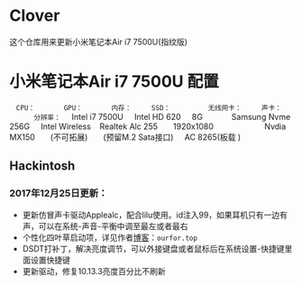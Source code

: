 # Clover
这个仓库用来更新小米笔记本Air i7 7500U(指纹版)
# 小米笔记本Air i7 7500U 配置

    `CPU：`              `GPU：`             `内存：`          `SSD：`                 `无线网卡：`         `声卡：`                `分辨率：`
           Intel i7 7500U     Intel HD 620      8G             Samsung Nvme 256G     Intel Wireless    Realtek Alc 255       1920x1080
                       Nvdia MX150       (不可拓展)       (预留M.2 Sata接口)     AC 8265(板载 )

## Hackintosh
<!--more-->
### 2017年12月25日更新：

- 更新仿冒声卡驱动Applealc，配合lilu使用。id注入99，如果耳机只有一边有声，可以在系统-声音-平衡中调至最左或者最右
- 个性化四叶草启动项，详见作者[博客](ourfor.top)：`ourfor.top`
- DSDT打补丁，解决亮度调节，可以外接键盘或者鼠标后在系统设置-快捷键里面设置快捷键
- 更新驱动，修复10.13.3亮度百分比不刷新
